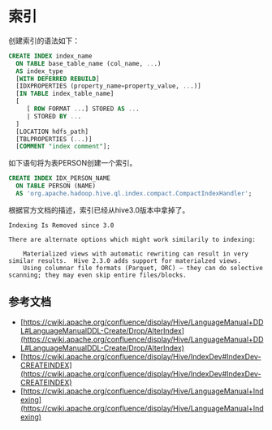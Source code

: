 # 索引

创建索引的语法如下：

```sql
CREATE INDEX index_name
  ON TABLE base_table_name (col_name, ...)
  AS index_type
  [WITH DEFERRED REBUILD]
  [IDXPROPERTIES (property_name=property_value, ...)]
  [IN TABLE index_table_name]
  [
     [ ROW FORMAT ...] STORED AS ...
     | STORED BY ...
  ]
  [LOCATION hdfs_path]
  [TBLPROPERTIES (...)]
  [COMMENT "index comment"];
```

如下语句将为表PERSON创建一个索引。

```sql
CREATE INDEX IDX_PERSON_NAME
  ON TABLE PERSON (NAME)
  AS 'org.apache.hadoop.hive.ql.index.compact.CompactIndexHandler';
```

根据官方文档的描述，索引已经从hive3.0版本中拿掉了。

```text
Indexing Is Removed since 3.0

There are alternate options which might work similarily to indexing:

    Materialized views with automatic rewriting can result in very similar results.  Hive 2.3.0 adds support for materialzed views.
    Using columnar file formats (Parquet, ORC) – they can do selective scanning; they may even skip entire files/blocks.
```


## 参考文档

* [https://cwiki.apache.org/confluence/display/Hive/LanguageManual+DDL#LanguageManualDDL-Create/Drop/AlterIndex](https://cwiki.apache.org/confluence/display/Hive/LanguageManual+DDL#LanguageManualDDL-Create/Drop/AlterIndex)
* [https://cwiki.apache.org/confluence/display/Hive/IndexDev#IndexDev-CREATEINDEX](https://cwiki.apache.org/confluence/display/Hive/IndexDev#IndexDev-CREATEINDEX)
* [https://cwiki.apache.org/confluence/display/Hive/LanguageManual+Indexing](https://cwiki.apache.org/confluence/display/Hive/LanguageManual+Indexing)
